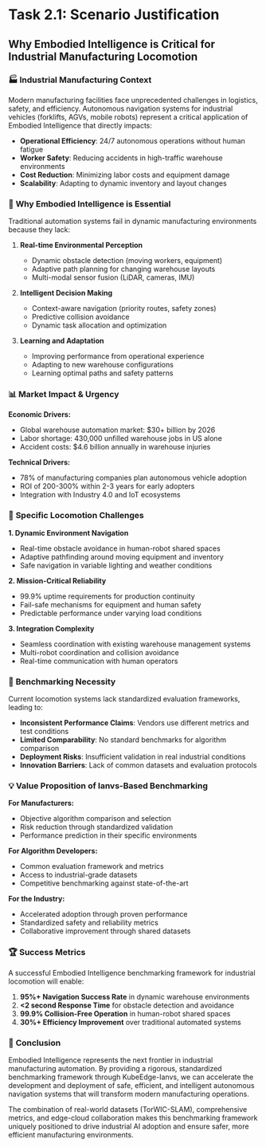 # Task 2.1: Scenario Justification
## Why Embodied Intelligence is Critical for Industrial Manufacturing Locomotion

### 🏭 **Industrial Manufacturing Context**

Modern manufacturing facilities face unprecedented challenges in logistics, safety, and efficiency. Autonomous navigation systems for industrial vehicles (forklifts, AGVs, mobile robots) represent a critical application of Embodied Intelligence that directly impacts:

- **Operational Efficiency**: 24/7 autonomous operations without human fatigue
- **Worker Safety**: Reducing accidents in high-traffic warehouse environments  
- **Cost Reduction**: Minimizing labor costs and equipment damage
- **Scalability**: Adapting to dynamic inventory and layout changes

### 🤖 **Why Embodied Intelligence is Essential**

Traditional automation systems fail in dynamic manufacturing environments because they lack:

1. **Real-time Environmental Perception**
   - Dynamic obstacle detection (moving workers, equipment)
   - Adaptive path planning for changing warehouse layouts
   - Multi-modal sensor fusion (LiDAR, cameras, IMU)

2. **Intelligent Decision Making**  
   - Context-aware navigation (priority routes, safety zones)
   - Predictive collision avoidance
   - Dynamic task allocation and optimization

3. **Learning and Adaptation**
   - Improving performance from operational experience
   - Adapting to new warehouse configurations
   - Learning optimal paths and safety patterns

### 📊 **Market Impact & Urgency**

**Economic Drivers:**
- Global warehouse automation market: $30+ billion by 2026
- Labor shortage: 430,000 unfilled warehouse jobs in US alone
- Accident costs: $4.6 billion annually in warehouse injuries

**Technical Drivers:**
- 78% of manufacturing companies plan autonomous vehicle adoption
- ROI of 200-300% within 2-3 years for early adopters
- Integration with Industry 4.0 and IoT ecosystems

### 🎯 **Specific Locomotion Challenges**

**1. Dynamic Environment Navigation**
- Real-time obstacle avoidance in human-robot shared spaces
- Adaptive pathfinding around moving equipment and inventory
- Safe navigation in variable lighting and weather conditions

**2. Mission-Critical Reliability** 
- 99.9% uptime requirements for production continuity
- Fail-safe mechanisms for equipment and human safety
- Predictable performance under varying load conditions

**3. Integration Complexity**
- Seamless coordination with existing warehouse management systems
- Multi-robot coordination and collision avoidance
- Real-time communication with human operators

### 🔬 **Benchmarking Necessity**

Current locomotion systems lack standardized evaluation frameworks, leading to:

- **Inconsistent Performance Claims**: Vendors use different metrics and test conditions
- **Limited Comparability**: No standard benchmarks for algorithm comparison
- **Deployment Risks**: Insufficient validation in real industrial conditions
- **Innovation Barriers**: Lack of common datasets and evaluation protocols

### 💡 **Value Proposition of Ianvs-Based Benchmarking**

**For Manufacturers:**
- Objective algorithm comparison and selection
- Risk reduction through standardized validation
- Performance prediction in their specific environments

**For Algorithm Developers:**
- Common evaluation framework and metrics
- Access to industrial-grade datasets  
- Competitive benchmarking against state-of-the-art

**For the Industry:**
- Accelerated adoption through proven performance
- Standardized safety and reliability metrics
- Collaborative improvement through shared datasets

### 🏆 **Success Metrics**

A successful Embodied Intelligence benchmarking framework for industrial locomotion will enable:

1. **95%+ Navigation Success Rate** in dynamic warehouse environments
2. **<2 second Response Time** for obstacle detection and avoidance  
3. **99.9% Collision-Free Operation** in human-robot shared spaces
4. **30%+ Efficiency Improvement** over traditional automated systems

### 🌟 **Conclusion**

Embodied Intelligence represents the next frontier in industrial manufacturing automation. By providing a rigorous, standardized benchmarking framework through KubeEdge-Ianvs, we can accelerate the development and deployment of safe, efficient, and intelligent autonomous navigation systems that will transform modern manufacturing operations.

The combination of real-world datasets (TorWIC-SLAM), comprehensive metrics, and edge-cloud collaboration makes this benchmarking framework uniquely positioned to drive industrial AI adoption and ensure safer, more efficient manufacturing environments. 